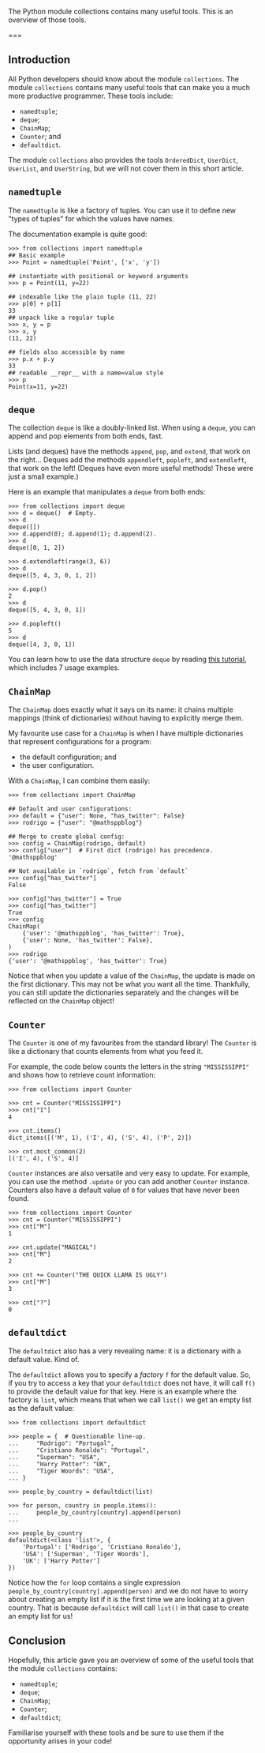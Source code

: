 The Python module collections contains many useful tools.
This is an overview of those tools.

===


## Introduction

All Python developers should know about the module `collections`.
The module `collections` contains many useful tools that can make you a much more productive programmer.
These tools include:

 - `namedtuple`;
 - `deque`;
 - `ChainMap`;
 - `Counter`; and
 - `defaultdict`.

The module `collections` also provides the tools `OrderedDict`, `UserDict`, `UserList`, and `UserString`,
but we will not cover them in this short article.


## `namedtuple`

The `namedtuple` is like a factory of tuples.
You can use it to define new "types of tuples" for which the values have names.

The documentation example is quite good:

```pycon
>>> from collections import namedtuple
## Basic example
>>> Point = namedtuple('Point', ['x', 'y'])

## instantiate with positional or keyword arguments
>>> p = Point(11, y=22)

## indexable like the plain tuple (11, 22)
>>> p[0] + p[1]
33
## unpack like a regular tuple
>>> x, y = p
>>> x, y
(11, 22)

## fields also accessible by name
>>> p.x + p.y
33
## readable __repr__ with a name=value style
>>> p
Point(x=11, y=22)
```

## `deque`

The collection `deque` is like a doubly-linked list.
When using a `deque`, you can append and pop elements from both ends, fast.

Lists (and deques) have the methods `append`, `pop`, and `extend`, that work on the right...
Deques add the methods `appendleft`, `popleft`, and `extendleft`, that work on the left!
(Deques have even more useful methods! These were just a small example.)

Here is an example that manipulates a `deque` from both ends:

```pycon
>>> from collections import deque
>>> d = deque()  # Empty.
>>> d
deque([])
>>> d.append(0); d.append(1); d.append(2).       
>>> d
deque([0, 1, 2])

>>> d.extendleft(range(3, 6))
>>> d
deque([5, 4, 3, 0, 1, 2])

>>> d.pop()
2
>>> d
deque([5, 4, 3, 0, 1])

>>> d.popleft()
5
>>> d
deque([4, 3, 0, 1])
```

You can learn how to use the data structure `deque` by reading [this tutorial](/blog/python-deque-tutorial), which includes 7 usage examples.


## `ChainMap`

The `ChainMap` does exactly what it says on its name:
it chains multiple mappings (think of dictionaries) without having to explicitly merge them.

My favourite use case for a `ChainMap` is when I have multiple dictionaries that represent configurations for a program:

 - the default configuration; and
 - the user configuration.

With a `ChainMap`, I can combine them easily:

```pycon
>>> from collections import ChainMap

## Default and user configurations:
>>> default = {"user": None, "has_twitter": False}
>>> rodrigo = {"user": "@mathsppblog"}

## Merge to create global config:
>>> config = ChainMap(rodrigo, default)
>>> config["user"]  # First dict (rodrigo) has precedence.
'@mathsppblog'

## Not available in `rodrigo`, fetch from `default`
>>> config["has_twitter"]
False

>>> config["has_twitter"] = True
>>> config["has_twitter"]
True
>>> config
ChainMap(
    {'user': '@mathsppblog', 'has_twitter': True},
    {'user': None, 'has_twitter': False},
)
>>> rodrigo
{'user': '@mathsppblog', 'has_twitter': True}
```

Notice that when you update a value of the `ChainMap`, the update is made on the first dictionary.
This may not be what you want all the time.
Thankfully, you can still update the dictionaries separately and the changes will be reflected on the `ChainMap` object!


## `Counter`

The `Counter` is one of my favourites from the standard library!
The `Counter` is like a dictionary that counts elements from what you feed it.

For example, the code below counts the letters in the string `"MISSISSIPPI"` and shows how to retrieve count information:

```pycon
>>> from collections import Counter

>>> cnt = Counter("MISSISSIPPI")
>>> cnt["I"]
4

>>> cnt.items()
dict_items([('M', 1), ('I', 4), ('S', 4), ('P', 2)])

>>> cnt.most_common(2)
[('I', 4), ('S', 4)]
```

`Counter` instances are also versatile and very easy to update.
For example, you can use the method `.update` or you can add another `Counter` instance.
Counters also have a default value of `0` for values that have never been found.

```pycon
>>> from collections import Counter
>>> cnt = Counter("MISSISSIPPI")
>>> cnt["M"]
1

>>> cnt.update("MAGICAL")
>>> cnt["M"]
2

>>> cnt += Counter("THE QUICK LLAMA IS UGLY")
>>> cnt["M"]
3

>>> cnt["?"]
0
```


## `defaultdict`

The `defaultdict` also has a very revealing name:
it is a dictionary with a default value.
Kind of.

The `defaultdict` allows you to specify a _factory_ `f` for the default value.
So, if you try to access a key that your `defaultdict` does not have,
it will call `f()` to provide the default value for that key.
Here is an example where the factory is `list`, which means that when we call `list()` we get an empty list as the default value:

```pycon
>>> from collections import defaultdict

>>> people = {  # Questionable line-up.
...     "Rodrigo": "Portugal",
...     "Cristiano Ronaldo": "Portugal",
...     "Superman": "USA",
...     "Harry Potter": "UK",
...     "Tiger Woords": "USA",
... }

>>> people_by_country = defaultdict(list)

>>> for person, country in people.items():
...     people_by_country[country].append(person)  
...

>>> people_by_country
defaultdict(<class 'list'>, {
    'Portugal': ['Rodrigo', 'Cristiano Ronaldo'],
    'USA': ['Superman', 'Tiger Woords'],
    'UK': ['Harry Potter']
})
```

Notice how the `for` loop contains a single expression `people_by_country[country].append(person)` and we do not have to worry about creating an empty list if it is the first time we are looking at a given country.
That is because `defaultdict` will call `list()` in that case to create an empty list for us!


## Conclusion

Hopefully, this article gave you an overview of some of the useful tools that the module `collections` contains:

 - `namedtuple`;
 - `deque`;
 - `ChainMap`;
 - `Counter`;
 - `defaultdict`;

Familiarise yourself with these tools and be sure to use them if the opportunity arises in your code!
